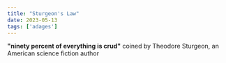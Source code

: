 ```yaml
---
title: "Sturgeon's Law"
date: 2023-05-13
tags: ['adages']
---
```


**"ninety percent of everything is crud"**
coined by Theodore Sturgeon, an American science fiction author  



